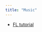 ```yaml
---
title: "Music"
---
```


<!--more-->

* [FL tutorial](https://www.youtube.com/watch?v=pDIsEZsalAo&list=PLx5i827-FDqPiLPjGxlUv3gjq7uCEVVfl)
